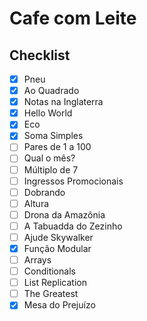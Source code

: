 # Cafe com Leite

## Checklist

- [x] Pneu
- [x] Ao Quadrado
- [x] Notas na Inglaterra
- [x] Hello World
- [x] Eco
- [x] Soma Simples
- [ ] Pares de 1 a 100
- [ ] Qual o mês?
- [ ] Múltiplo de 7
- [ ] Ingressos Promocionais
- [ ] Dobrando
- [ ] Altura
- [ ] Drona da Amazônia
- [ ] A Tabuadda do Zezinho
- [ ] Ajude Skywalker
- [x] Função Modular
- [ ] Arrays
- [ ] Conditionals
- [ ] List Replication
- [ ] The Greatest
- [x] Mesa do Prejuízo